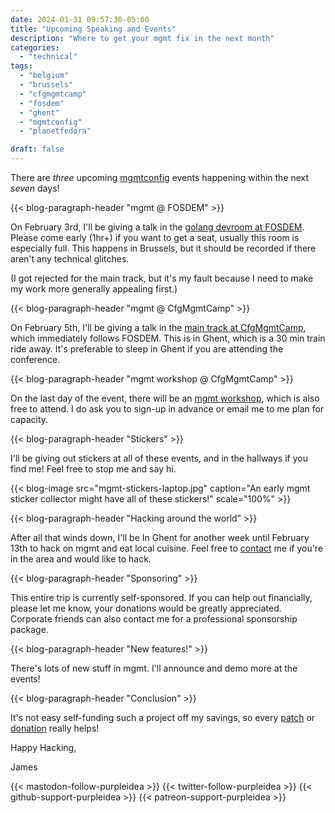 ```yaml
---
date: 2024-01-31 09:57:30-05:00
title: "Upcoming Speaking and Events"
description: "Where to get your mgmt fix in the next month"
categories:
  - "technical"
tags:
  - "belgium"
  - "brussels"
  - "cfgmgmtcamp"
  - "fosdem"
  - "ghent"
  - "mgmtconfig"
  - "planetfedora"

draft: false
---
```


There are *three* upcoming [mgmtconfig](https://github.com/purpleidea/mgmt/)
events happening within the next *seven* days!

{{< blog-paragraph-header "mgmt @ FOSDEM" >}}

On February 3rd, I'll be giving a talk in the [golang devroom at FOSDEM](https://fosdem.org/2024/schedule/event/fosdem-2024-2575-single-binary-full-stack-provisioning/). Please come early (1hr+) if you want to get a seat, usually this
room is especially full. This happens in Brussels, but it should be recorded if
there aren't any technical glitches.

(I got rejected for the main track, but it's my fault because I need to make my
work more generally appealing first.)

{{< blog-paragraph-header "mgmt @ CfgMgmtCamp" >}}

On February 5th, I'll be giving a talk in the [main track at CfgMgmtCamp](https://cfp.cfgmgmtcamp.org/2024/talk/ACHRWJ/),
which immediately follows FOSDEM. This is in Ghent, which is a 30 min train ride
away. It's preferable to sleep in Ghent if you are attending the conference.

{{< blog-paragraph-header "mgmt workshop @ CfgMgmtCamp" >}}

On the last day of the event, there will be an
[mgmt workshop](https://cfp.cfgmgmtcamp.org/2024/talk/N938VY/), which is also
free to attend. I do ask you to sign-up in advance or email me to me plan for
capacity.

{{< blog-paragraph-header "Stickers" >}}

I'll be giving out stickers at all of these events, and in the hallways if you
find me! Feel free to stop me and say hi.

{{< blog-image src="mgmt-stickers-laptop.jpg" caption="An early mgmt sticker collector might have all of these stickers!" scale="100%" >}}

{{< blog-paragraph-header "Hacking around the world" >}}

After all that winds down, I'll be In Ghent for another week until February 13th
to hack on mgmt and eat local cuisine. Feel free to [contact](/contact/) me if
you're in the area and would like to hack.

{{< blog-paragraph-header "Sponsoring" >}}

This entire trip is currently self-sponsored. If you can help out financially,
please let me know, your donations would be greatly appreciated. Corporate
friends can also contact me for a professional sponsorship package.

{{< blog-paragraph-header "New features!" >}}

There's lots of new stuff in mgmt. I'll announce and demo more at the events!

{{< blog-paragraph-header "Conclusion" >}}

It's not easy self-funding such a project off my savings, so every
[patch](https://github.com/purpleidea/mgmt/) or
[donation](https://www.patreon.com/purpleidea) really helps!

Happy Hacking,

James

{{< mastodon-follow-purpleidea >}}
{{< twitter-follow-purpleidea >}}
{{< github-support-purpleidea >}}
{{< patreon-support-purpleidea >}}
